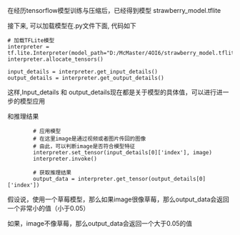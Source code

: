 在经历tensorflow模型训练与压缩后，已经得到模型 strawberry_model.tflite

接下来, 可以加载模型在.py文件下面, 代码如下

```
# 加载TFLite模型
interpreter = tf.lite.Interpreter(model_path="D:/McMaster/4OI6/strawberry_model.tflite")
interpreter.allocate_tensors()

input_details = interpreter.get_input_details()
output_details = interpreter.get_output_details()
```

这样,Input_details 和 output_details现在都是关于模型的具体值，可以进行进一步的模型应用

和推理结果

```
        # 应用模型
        # 在这里image是通过视频或者图片传回的图像
        # 由此，可以判断image是否符合模型特征
        interpreter.set_tensor(input_details[0]['index'], image)
        interpreter.invoke()

        # 获取推理结果
        output_data = interpreter.get_tensor(output_details[0]['index'])
```

假设说，使用一个草莓模型，那么如果image很像草莓，那么output_data会返回一个非常小的值（小于0.05）

如果，image不像草莓，那么output_data会返回一个大于0.05的值


